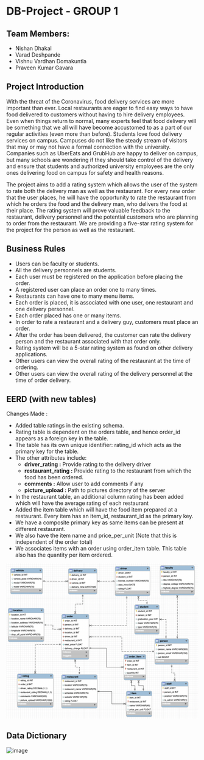 # DB-Project - GROUP 1

## Team Members:

- Nishan Dhakal
- Varad Deshpande
- Vishnu Vardhan Domakuntla
- Praveen Kumar Gavara


## Project Introduction
With the threat of the Coronavirus, food delivery services are more important than ever. Local restaurants are eager to find easy ways to have food delivered to customers without having to hire delivery employees. Even when things return to normal, many experts feel that food delivery will be something that we all will have become accustomed to as a part of our regular activities (even more than before). Students love food delivery services on campus. Campuses do not like the steady stream of visitors that may or may not have a formal connection with the university. Companies such as UberEats and GrubHub are happy to deliver on campus, but many schools are wondering if they should take control of the delivery and ensure that students and authorized university employees are the only ones delivering food on campus for safety and health reasons.

The project aims to add a rating system which allows the user of the system to rate both the delivery man as well as the restaurant. For every new order that the user places, he will have the opportunity to rate the restaurant from which he orders the food and the delivery man, who delivers the food at their place. The rating system will prove valuable feedback to the restaurant, delivery personnel and the potential customers who are planning to order from the restaurant. We are providing a five-star rating system for the project for the person as well as the restaurant.

## Business Rules
- Users can be faculty or students.
- All the delivery personnels are students.
- Each user must be registered on the application before placing the order.
- A registered user can place an order one to many times.
- Restaurants can have one to many menu items.
- Each order is placed, it is associated with one user, one restaurant and one delivery personnel.
- Each order placed has one or many items.
- In order to rate a restaurant and a delivery guy, customers must place an order.
- After the order has been delivered, the customer can rate the delivery person and the restaurant associated with that order only.
- Rating system will be a 5-star rating system as found on other delivery applications.
- Other users can view the overall rating of the restaurant at the time of ordering.
- Other users can view the overall rating of the delivery personnel at the time of order delivery.


## EERD (with new tables)

Changes Made :

- Added table ratings in the existing schema.
- Rating table is dependent on the orders table, and hence order_id appears as a foreign key in the table.
- The table has its own unique identifier: rating_id which acts as the primary key for the table.
- The other attributes include:
  * **driver_rating :** Provide rating to the delivery driver
  * **restaurant_rating :** Provide rating to the restaurant from which the food has been ordered.
  * **comments :** Allow user to add comments if any
  * **picture_upload :** Path to pictures directory of the server
- In the restaurant table, an additional column rating has been added which will have the average rating of each restaurant
- Added the item table which will have the food item prepared at a restaurant. Every item has an item_id, restaurant_id as the primary key.
- We have a composite primary key as same items can be present at different restaurant.
- We also have the item name and price_per_unit (Note that this is independent of the order total)
- We associates items with an order using order_item table. This table also has the quantity per item ordered.

![Group 1 - EERD](https://github.com/vardhan29/DB-Project/blob/c76f41e5830ba229e00e3ee24b6435e0d27ba6ba/diagrams/EERD%20Deliverable%202.png)

## Data Dictionary
						
![image](https://user-images.githubusercontent.com/54319377/139595739-62731c4c-3957-45b7-bac8-19f666fa4abf.png)


